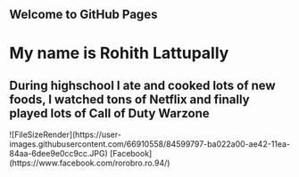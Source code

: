 ## Welcome to GitHub Pages
<h1> My name is Rohith Lattupally</h1>
<h2> During highschool I ate and cooked lots of new foods, I watched tons of Netflix and finally played lots of Call of Duty Warzone</h2>
![FileSizeRender](https://user-images.githubusercontent.com/66910558/84599797-ba022a00-ae42-11ea-84aa-6dee9e0cc9cc.JPG)
[Facebook](https://www.facebook.com/rorobro.ro.94/)
